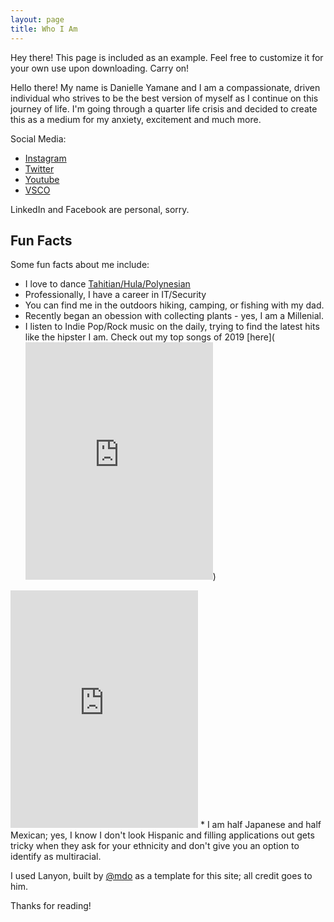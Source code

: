 ```yaml
---
layout: page
title: Who I Am
---
```


<p class="message">
  Hey there! This page is included as an example. Feel free to customize it for your own use upon downloading. Carry on!
</p>


Hello there! My name is Danielle Yamane and I am a compassionate, driven individual who strives to be the best version of myself as I continue on this journey of life. I'm going through a quarter life crisis and decided to create this as a medium for my anxiety, excitement and much more.

Social Media:

* [Instagram](https://www.instagram.com/dkyamane/)
* [Twitter](https://twitter.com/msjapexican)
* [Youtube](https://www.youtube.com/user/msjapexican)
* [VSCO](https://vsco.co/yamanedk/images/1)

LinkedIn and Facebook are personal, sorry.

## Fun Facts

Some fun facts about me include:

* I love to dance [Tahitian/Hula/Polynesian](https://www.youtube.com/channel/UCoBI6vU1CM_eXktlgXu-r1w/videos?disable_polymer=1)
* Professionally, I have a career in IT/Security
* You can find me in the outdoors hiking, camping, or fishing with my dad.
* Recently began an obession with collecting plants - yes, I am a Millenial.
* I listen to Indie Pop/Rock music on the daily, trying to find the latest hits like the hipster I am. Check out my top songs of 2019 [here](<iframe src="https://open.spotify.com/embed/playlist/37i9dQZF1Etj0EVW7xNQMf" width="300" height="380" frameborder="0" allowtransparency="true" allow="encrypted-media"></iframe>)
<iframe src="https://open.spotify.com/embed/playlist/37i9dQZF1Etj0EVW7xNQMf" width="300" height="380" frameborder="0" allowtransparency="true" allow="encrypted-media"></iframe>
* I am half Japanese and half Mexican; yes, I know I don't look Hispanic and filling applications out gets tricky when they ask for your ethnicity and don't give you an option to identify as multiracial. 

I used Lanyon, built by [@mdo](https://twitter.com/mdo) as a template for this site; all credit goes to him.

Thanks for reading!